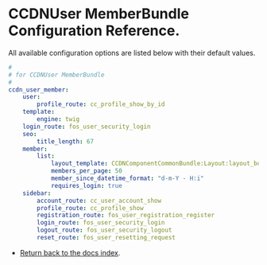 CCDNUser MemberBundle Configuration Reference.
==============================================

All available configuration options are listed below with their default values.

``` yml
#
# for CCDNUser MemberBundle    
#
ccdn_user_member:
    user:
        profile_route: cc_profile_show_by_id 
    template:
        engine: twig
    login_route: fos_user_security_login
	seo:
		title_length: 67
    member:
        list:
            layout_template: CCDNComponentCommonBundle:Layout:layout_body_right.html.twig
            members_per_page: 50
            member_since_datetime_format: "d-m-Y - H:i"     
            requires_login: true
    sidebar:
        account_route: cc_user_account_show
        profile_route: cc_profile_show
		registration_route: fos_user_registration_register
		login_route: fos_user_security_login
		logout_route: fos_user_security_logout
		reset_route: fos_user_resetting_request

```

- [Return back to the docs index](index.md).
